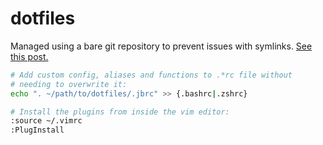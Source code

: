 # dotfiles

Managed using a bare git repository to prevent issues with symlinks. [See this post.](https://martijnvos.dev/using-a-bare-git-repository-to-store-linux-dotfiles/)

```bash
# Add custom config, aliases and functions to .*rc file without
# needing to overwrite it:
echo ". ~/path/to/dotfiles/.jbrc" >> {.bashrc|.zshrc}

# Install the plugins from inside the vim editor:
:source ~/.vimrc
:PlugInstall
```
